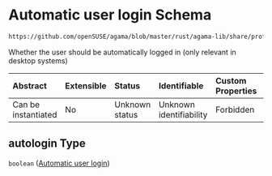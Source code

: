 # Automatic user login Schema

```txt
https://github.com/openSUSE/agama/blob/master/rust/agama-lib/share/profile.schema.json#/properties/user/properties/autologin
```

Whether the user should be automatically logged in (only relevant in desktop systems)

| Abstract            | Extensible | Status         | Identifiable            | Custom Properties | Additional Properties | Access Restrictions | Defined In                                                          |
| :------------------ | :--------- | :------------- | :---------------------- | :---------------- | :-------------------- | :------------------ | :------------------------------------------------------------------ |
| Can be instantiated | No         | Unknown status | Unknown identifiability | Forbidden         | Allowed               | none                | [profile.schema.json\*](profile.schema.json "open original schema") |

## autologin Type

`boolean` ([Automatic user login](profile-properties-first-user-settings-properties-automatic-user-login.md))

